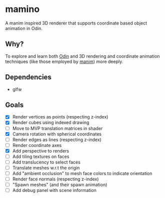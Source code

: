 # mamino
A manim inspired 3D renderer that supports coordinate based object animation in Odin.

## Why?
To explore and learn both [Odin](https://odin-lang.org/) and 3D rendering and coordinate animation techniques (like those employed by [manim](https://www.manim.community/)) more deeply.

## Dependencies
- glfw

## Goals
- [x] Render vertices as points (respecting z-index)
- [x] Render cubes using indexed drawing
- [ ] Move to MVP translation matrices in shader
- [x] Camera rotation with spherical coordinates
- [ ] Render edges as lines (respecting z-index)
- [ ] Render coordinate axes
- [x] Add perspective to renders
- [ ] Add tiling textures on faces
- [ ] Add translucency to select faces
- [ ] Translate meshes w.r.t the origin
- [ ] Add "ambient occlusion" to mesh face colors to indicate orientation
- [ ] Render face normals (respecting z-index)
- [ ] "Spawn meshes" (and their spawn animation)
- [ ] Add debug panel with scene information
